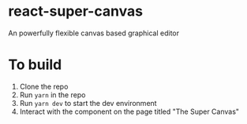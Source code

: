 # react-super-canvas
An powerfully flexible canvas based graphical editor

# To build

1. Clone the repo
2. Run `yarn` in the repo
3. Run `yarn dev` to start the dev environment
4. Interact with the component on the page titled "The Super Canvas"
